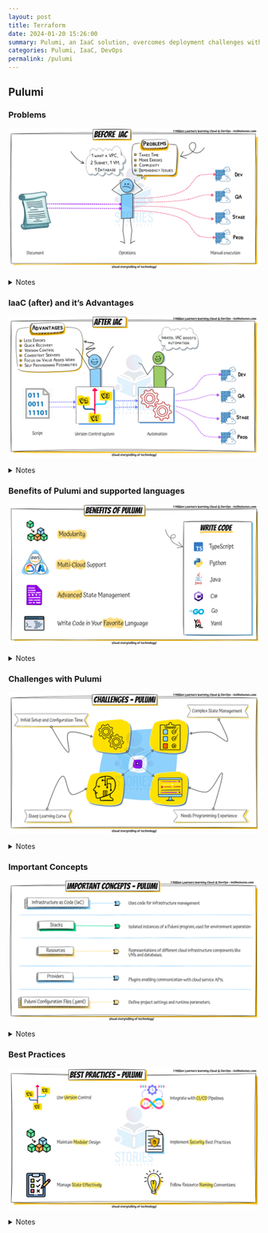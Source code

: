```yaml
---
layout: post
title: Terraform
date: 2024-01-20 15:26:00
summary: Pulumi, an IaaC solution, overcomes deployment challenges with multi-language support and notable benefits. Users should be mindful of challenges, while emphasizing key concepts and best practices for effective implementation.
categories: Pulumi, IaaC, DevOps
permalink: /pulumi
---
```


## Pulumi

### Problems

![Image](/images/pulumi/Problems-terraform.gif "Problems")

<details>
    <summary>Notes</summary>
    <ul>
        <li>Takes time</li>
        <li>More Errors</li>
        <li>Complexity</li>
        <li>Dependency issue</li>
    </ul>
</details>

### IaaC (after) and it’s Advantages

![Image](/images/pulumi/After-IAAC.gif "IaaC (after) and it’s Advantages")

<details>
    <summary>Notes</summary>
<ul>
    <li>Advantages
        <ul>
            <li>Less Errors</li>
            <li>Quick Recoverhy</li>
            <li>Version Control</li>
            <li>Consistent servers</li>
            <li>Focus on value added work</li>
            <li>Self provisioning possibilities</li>
        </ul>
    </li>
</ul>

</details>

### Benefits of Pulumi and supported languages

![Image](/images/pulumi/Benifits-pulumi.gif "Benefits of Pulumi and supported languages")

<details>
    <summary>Notes</summary>
    <ul>
        <li><strong>Benefits</strong>
            <ul>
                <li>Modularity</li>
                <li>Multi-cloud support</li>
                <li>Advanced State Management</li>
                <li>Write code in your favorite language</li>
            </ul>
        </li>
    </ul>
    <ul>
        <li><strong>Supported Languages</strong>
            <ul>
                <li>Typescript</li>
                <li>Python</li>
                <li>Java</li>
                <li>C#</li>
                <li>Go</li>
                <li>YAML</li>
            </ul>
        </li>
    </ul>
</details>

### Challenges with Pulumi

![Image](/images/pulumi/chalanges-pulumi.gif "Challenges with Pulumi")

<details>
    <summary>Notes</summary>
    <ul>
        <li>Initial setup configuration time</li>
        <li>Steep learning curve</li>
        <li>Complex state management</li>
        <li>Needs programming experience</li>
    </ul>
</details>

### Important Concepts

![Image](/images/pulumi/Important-concepts-pulumi.gif "Important Concepts")

<details>
    <summary>Notes</summary>
<ul>
    <li><strong>Infrastructure as Code (IaC):</strong> Uses code for infrastructure management</li>
    <li><strong>Stacks:</strong> Isolated instances of a Pulumi program, used for environment separation</li>
    <li><strong>Resources:</strong> Representations of different cloud infrastructure components like VMs and databases.</li>
    <li><strong>Providers:</strong> Plugins enabling communication with cloud service APIs.</li>
    <li><strong>Pulumi Configuration Files (.yaml):</strong> Define project settings and runtime parameters</li>
</ul>


</details>

### Best Practices

![Image](/images/pulumi/Best-Practices-pulumi.gif "Best Practices")

<details>
    <summary>Notes</summary>
<ul>
    <li>Use Version Control</li>
    <li>Maintain Modular Design</li>
    <li>Manage State Effectively</li>
    <li>Integrate with CI/CD Pipelines</li>
    <li>Implement Security Best Practices</li>
    <li>Follow Resource Naming Conventions</li>
</ul>
</details>
